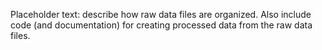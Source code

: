 Placeholder text: describe how raw data files are organized.  Also include code
(and documentation) for creating processed data from the raw data files.